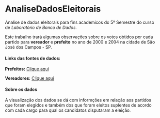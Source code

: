 # AnaliseDadosEleitorais
Analise de dados eleitorais para fins academicos do 5º Semestre do curso de _Laboratório de Banco de Dados._

Este trabalho trará algumas observações sobre os votos obtidos por cada partido para **vereador** e **prefeito** no ano de 2000 e 2004 na cidade de São José dos Campos - SP.

#### Links das fontes de dados:
**Prefeitos:** [Clique aqui](https://brasil.io/dataset/eleicoes-brasil/votacoes/?search=&ano_eleicao=&sigla_uf=SP&nome_municipio=SAO+JOSE+DOS+CAMPOS&descricao_cargo=PREFEITO&num_turno=&numero_zona=&sigla_partido=&nome_candidato=&nome_urna_candidato=&numero_cand=&desc_sit_cand_superior=&desc_sit_candidato=&desc_sit_cand_tot=&numero_partido=&sigla_ue=)

**Vereadores:** [Clique aqui](https://brasil.io/dataset/eleicoes-brasil/votacoes/?search=&ano_eleicao=&sigla_uf=SP&nome_municipio=SAO+JOSE+DOS+CAMPOS&descricao_cargo=VEREADOR&num_turno=&numero_zona=&sigla_partido=&nome_candidato=&nome_urna_candidato=&numero_cand=&desc_sit_cand_superior=&desc_sit_candidato=&desc_sit_cand_tot=&numero_partido=&sigla_ue=)


#### Sobre os dados

A visualização dos dados se dá com informções em relação aos partidos que foram elegidos e também dos que foram eleitos suplentes de acordo com cada cargo para qual os candidatos disputaram a eleição.
